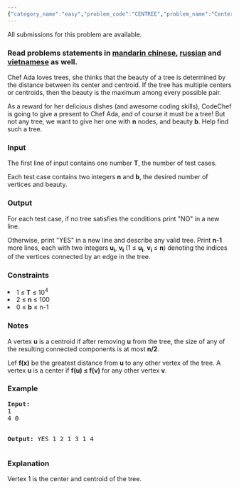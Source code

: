 ```yaml
---
{"category_name":"easy","problem_code":"CENTREE","problem_name":"Centeroid","languages_supported":{"0":"ADA","1":"ASM","2":"BASH","3":"BF","4":"C","5":"C99 strict","6":"CAML","7":"CLOJ","8":"CLPS","9":"CPP 4.3.2","10":"CPP 6.3","11":"CPP14","12":"CS2","13":"D","14":"ERL","15":"FORT","16":"FS","17":"GO","18":"HASK","19":"ICK","20":"ICON","21":"JAVA","22":"JS","23":"LISP clisp","24":"LISP sbcl","25":"LUA","26":"NEM","27":"NICE","28":"NODEJS","29":"PAS fpc","30":"PAS gpc","31":"PERL","32":"PERL6","33":"PHP","34":"PIKE","35":"PRLG","36":"PYPY","37":"PYTH","38":"PYTH 3.5","39":"RUBY","40":"SCALA","41":"SCM chicken","42":"SCM guile","43":"SCM qobi","44":"ST","45":"TCL","46":"TEXT","47":"WSPC"},"max_timelimit":1,"source_sizelimit":50000,"problem_author":"alei","problem_tester":"deadwing97","date_added":"30-05-2017","tags":{"0":"ad","1":"alei","2":"constructive","3":"cook83","4":"graph","5":"tree"},"editorial_url":"https://discuss.codechef.com/problems/CENTREE","time":{"view_start_date":1497812400,"submit_start_date":1497812400,"visible_start_date":1497812400,"end_date":1735669800},"layout":"problem"}
---
```

<span class="solution-visible-txt">All submissions for this problem are available.</span><h3>Read problems statements in <a target="_blank" href="http://www.codechef.com/download/translated/COOK83/mandarin/CENTREE.pdf">mandarin chinese</a>, <a target="_blank" href="http://www.codechef.com/download/translated/COOK83/russian/CENTREE.pdf">russian</a> and <a target="_blank" href="http://www.codechef.com/download/translated/COOK83/vietnamese/CENTREE.pdf">vietnamese</a> as well.</h3>

<p>
Chef Ada loves trees, she thinks that the beauty of a tree is determined by the distance between its center and centroid. If the tree has multiple centers or centroids, then the beauty is the maximum among every possible pair.
</p>
<p>
As a reward for her delicious dishes (and awesome coding skills), CodeChef is going to give a present to Chef Ada, and of course it must be a tree! But not any tree, we want to give her one with <b>n</b> nodes, and beauty <b>b</b>. Help find such a tree.
</p>

<h3>Input</h3>
<p>
The first line of input contains one number <b>T</b>, the number of test cases.
</p>
<p>
Each test case contains two integers <b>n</b> and <b>b</b>, the desired number of vertices and beauty.
</p>
<h3>Output</h3>
<p>
For each test case, if no tree satisfies the conditions print "NO" in a new line.
</p>
<p>
Otherwise, print "YES" in a new line and describe any valid tree. Print <b>n-1</b> more lines, each with two integers <b>u<sub>i</sub></b>, <b>v<sub>i</sub></b> (1 ≤ <b>u<sub>i</sub></b>, <b>v<sub>i</sub></b> ≤ <b>n</b>) denoting the indices of the vertices connected by an edge in the tree.
</p>

<h3>Constraints</h3>

<li>1 ≤ <b>T</b> ≤ 10<sup>4</sup></li>
<li>2 ≤ <b>n</b> ≤ 100</li>
<li>0 ≤ <b>b</b> ≤ n-1</li>

<h3>Notes</h3>
<p>
A vertex <b>u</b> is a centroid if after removing <b>u</b> from the tree, the size of any of the resulting connected components is at most <b>n/2</b>.
</p>
<p>
Lef <b>f(x)</b> be the greatest distance from <b>u</b> to any other vertex of the tree. A vertex <b>u</b> is a center if <b>f(u) ≤ f(v) </b> for any other vertex <b>v</b>.
</p>

<h3>Example</h3>
<pre>
<b>Input:</b>
1
4 0

<b>Output:</b>
YES
1 2
1 3
1 4
</pre>
<h3>Explanation</h3>
<p>
Vertex 1 is the center and centroid of the tree.
</p>
